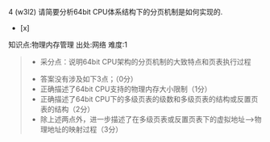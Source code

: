 4
(w3l2) 请简要分析64bit CPU体系结构下的分页机制是如何实现的.
- [x]

知识点:物理内存管理
出处:网络
难度:1
> + 采分点：说明64bit CPU架构的分页机制的大致特点和页表执行过程
> - 答案没有涉及如下3点；（0分）
> - 正确描述了64bit CPU支持的物理内存大小限制（1分）
> - 正确描述了64bit CPU下的多级页表的级数和多级页表的结构或反置页表的结构（2分）
> - 除上述两点外，进一步描述了在多级页表或反置页表下的虚拟地址-->物理地址的映射过程（3分）
